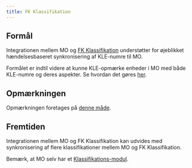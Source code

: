 ```yaml
---
title: FK Klassifikation
---
```


## Formål

Integrationen mellem MO og [FK Klassifikation](https://digitaliseringskataloget.dk/l%C3%B8sninger/klassifikationhttps://digitaliseringskataloget.dk/l%C3%B8sninger/klassifikation) understøtter for øjeblikket hændelsesbaseret synkronisering af KLE-numre til MO.

Formålet er indtil videre at kunne KLE-opmærke enheder i MO med både KLE-numre og deres aspekter. Se hvordan det gøres [her](https://rammearkitektur.docs.magenta.dk/os2mo/home/manual.html#fanebladet-kle-opmrkninger).

## Opmærkningen

Opmærkningen foretages på [denne måde](https://rammearkitektur.docs.magenta.dk/os2mo/features/kle.html).

## Fremtiden

Integrationen mellem MO og FK Klassifikation kan udvides med synkronisering af flere klassifikationer mellem MO og FK Klassifikation.

Bemærk, at MO selv har et [Klassifikations-modul](https://rammearkitektur.docs.magenta.dk/os2mo/features/klassifikationer.html).
